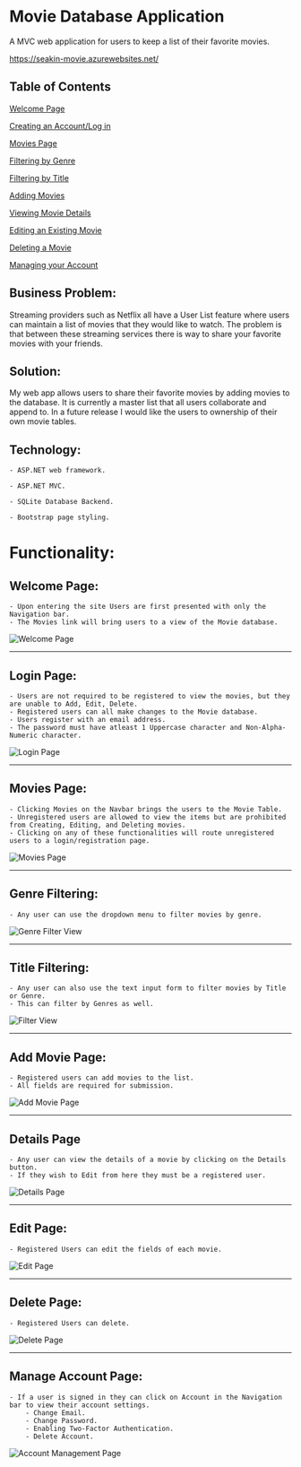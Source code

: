 # Movie Database Application

A MVC web application for users to keep a list of their favorite movies.

https://seakin-movie.azurewebsites.net/

## Table of Contents

[Welcome Page](#Welcome-Page)

[Creating an Account/Log in](#Login-Page)

[Movies Page](#Movies-Page)

[Filtering by Genre](#Genre-Filtering)

[Filtering by Title](#Title-Filtering)

[Adding Movies](#Add-Movie-Page)

[Viewing Movie Details](#Details-Page)

[Editing an Existing Movie](#Edit-Page)

[Deleting a Movie](#Delete-Page)

[Managing your Account](#Manage-Account-Page)

## Business Problem:

Streaming providers such as Netflix all have a User List feature where users can maintain a list of movies that they would like to watch. The problem is that between these streaming services there is way to share your favorite movies with your friends.

## Solution:

My web app allows users to share their favorite movies by adding movies to the database. It is currently a master list that all users collaborate and append to. In a future release I would like the users to ownership of their own movie tables.

## Technology:

    - ASP.NET web framework.

    - ASP.NET MVC.

    - SQLite Database Backend.

    - Bootstrap page styling.


# Functionality:

## Welcome Page:
    - Upon entering the site Users are first presented with only the Navigation bar.
    - The Movies link will bring users to a view of the Movie database.
![Welcome Page](https://github.com/SamEakin/Movie-MVC/blob/master/Documentation/Screenshots/welcome-screen.png)

---

## Login Page:
    - Users are not required to be registered to view the movies, but they are unable to Add, Edit, Delete.
    - Registered users can all make changes to the Movie database.
    - Users register with an email address.
    - The password must have atleast 1 Uppercase character and Non-Alpha-Numeric character.
![Login Page](https://github.com/SamEakin/Movie-MVC/blob/master/Documentation/Screenshots/login-screen.png)

---

## Movies Page:
    - Clicking Movies on the Navbar brings the users to the Movie Table.
    - Unregistered users are allowed to view the items but are prohibited from Creating, Editing, and Deleting movies.
    - Clicking on any of these functionalities will route unregistered users to a login/registration page.
![Movies Page](https://github.com/SamEakin/Movie-MVC/blob/master/Documentation/Screenshots/movies-screen.png)

---

## Genre Filtering:
    - Any user can use the dropdown menu to filter movies by genre.
![Genre Filter View](https://github.com/SamEakin/Movie-MVC/blob/master/Documentation/Screenshots/genre-filter.png)

---

## Title Filtering:
    - Any user can also use the text input form to filter movies by Title or Genre.
    - This can filter by Genres as well.
![Filter View](https://github.com/SamEakin/Movie-MVC/blob/master/Documentation/Screenshots/filter.png)

---

## Add Movie Page:
    - Registered users can add movies to the list.
    - All fields are required for submission.
![Add Movie Page](https://github.com/SamEakin/Movie-MVC/blob/master/Documentation/Screenshots/add-movie-screen.png)

---

## Details Page
    - Any user can view the details of a movie by clicking on the Details button.
    - If they wish to Edit from here they must be a registered user.
![Details Page](https://github.com/SamEakin/Movie-MVC/blob/master/Documentation/Screenshots/details-screen.png)

---

## Edit Page:
    - Registered Users can edit the fields of each movie.
![Edit Page](https://github.com/SamEakin/Movie-MVC/blob/master/Documentation/Screenshots/edit-screen.png)

---

## Delete Page:
    - Registered Users can delete.
![Delete Page](https://github.com/SamEakin/Movie-MVC/blob/master/Documentation/Screenshots/delete-screen.png)

---

## Manage Account Page:
    - If a user is signed in they can click on Account in the Navigation bar to view their account settings.
        - Change Email.
        - Change Password.
        - Enabling Two-Factor Authentication.
        - Delete Account.         
![Account Management Page](https://github.com/SamEakin/Movie-MVC/blob/master/Documentation/Screenshots/manage-screen.png)
